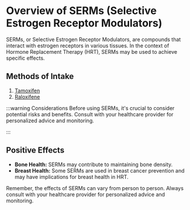 # Overview of SERMs (Selective Estrogen Receptor Modulators)

SERMs, or Selective Estrogen Receptor Modulators, are compounds that interact with estrogen receptors in various tissues. In the context of Hormone Replacement Therapy (HRT), SERMs may be used to achieve specific effects.

## Methods of Intake

1. [Tamoxifen](/guide/serms/tamoxifen/)
2. [Raloxifene](/guide/serms/raloxifene/)

:::warning Considerations
Before using SERMs, it's crucial to consider potential risks and benefits. Consult with your healthcare provider for personalized advice and monitoring.

:::

## Positive Effects

- **Bone Health:** SERMs may contribute to maintaining bone density.
- **Breast Health:** Some SERMs are used in breast cancer prevention and may have implications for breast health in HRT.

Remember, the effects of SERMs can vary from person to person. Always consult with your healthcare provider for personalized advice and monitoring.
